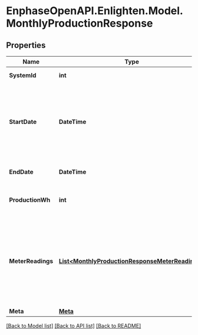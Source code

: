# EnphaseOpenAPI.Enlighten.Model.MonthlyProductionResponse

## Properties

Name | Type | Description | Notes
------------ | ------------- | ------------- | -------------
**SystemId** | **int** | Enlighten ID for this system. | 
**StartDate** | **DateTime** | First day included in the reporting period. The format is &#x60;YYYY-mm-dd&#x60; unless you pass a &#x60;datetime_format&#x60; parameter as described [here](https://developer.enphase.com/docs#Datetimes). | 
**EndDate** | **DateTime** | Last day included in the reporting period. | 
**ProductionWh** | **int** | Total production for the requested period in Watt-hours. | 
**MeterReadings** | [**List&lt;MonthlyProductionResponseMeterReadings&gt;**](MonthlyProductionResponseMeterReadings.md) | If the system has any revenue-grade meters installed, the meter readings at the beginning and end of the reporting period are included here. Otherwise, the array is empty. | 
**Meta** | [**Meta**](Meta.md) |  | 

[[Back to Model list]](../README.md#documentation-for-models) [[Back to API list]](../README.md#documentation-for-api-endpoints) [[Back to README]](../README.md)

